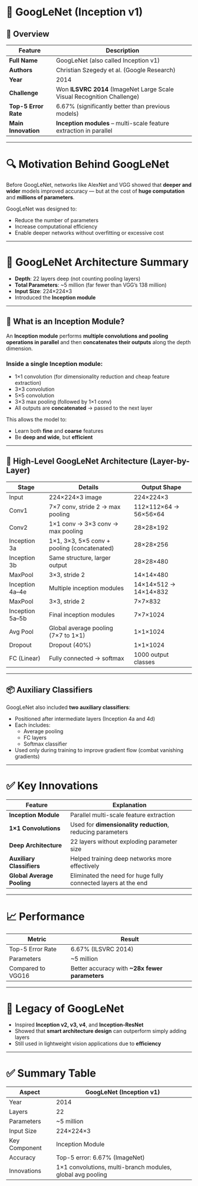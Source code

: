 # 🧠 **GoogLeNet (Inception v1)**

## 📌 **Overview**

| Feature               | Description                                                  |
|------------------------|--------------------------------------------------------------|
| **Full Name**         | GoogLeNet (also called Inception v1)                         |
| **Authors**           | Christian Szegedy et al. (Google Research)                   |
| **Year**              | 2014                                                         |
| **Challenge**         | Won **ILSVRC 2014** (ImageNet Large Scale Visual Recognition Challenge) |
| **Top-5 Error Rate**  | 6.67% (significantly better than previous models)            |
| **Main Innovation**   | **Inception modules** – multi-scale feature extraction in parallel |

---

# 🔍 **Motivation Behind GoogLeNet**

Before GoogLeNet, networks like AlexNet and VGG showed that **deeper and wider** models improved accuracy — but at the cost of **huge computation** and **millions of parameters**.

GoogLeNet was designed to:
- Reduce the number of parameters
- Increase computational efficiency
- Enable deeper networks without overfitting or excessive cost

---

# 🧱 **GoogLeNet Architecture Summary**

- **Depth**: 22 layers deep (not counting pooling layers)
- **Total Parameters**: ~5 million (far fewer than VGG’s 138 million)
- **Input Size**: 224×224×3
- Introduced the **Inception module**

---

## 🧬 **What is an Inception Module?**

An **Inception module** performs **multiple convolutions and pooling operations in parallel** and then **concatenates their outputs** along the depth dimension.

### Inside a single Inception module:
- 1×1 convolution (for dimensionality reduction and cheap feature extraction)
- 3×3 convolution
- 5×5 convolution
- 3×3 max pooling (followed by 1×1 conv)
- All outputs are **concatenated** → passed to the next layer

This allows the model to:
- Learn both **fine** and **coarse** features
- Be **deep and wide**, but **efficient**

---

## 🧱 **High-Level GoogLeNet Architecture (Layer-by-Layer)**

| **Stage**   | **Details**                                                        | **Output Shape**           |
|-------------|---------------------------------------------------------------------|-----------------------------|
| Input       | 224×224×3 image                                                    | 224×224×3                   |
| Conv1       | 7×7 conv, stride 2 → max pooling                                   | 112×112×64 → 56×56×64       |
| Conv2       | 1×1 conv → 3×3 conv → max pooling                                  | 28×28×192                   |
| Inception 3a| 1×1, 3×3, 5×5 conv + pooling (concatenated)                        | 28×28×256                   |
| Inception 3b| Same structure, larger output                                      | 28×28×480                   |
| MaxPool     | 3×3, stride 2                                                      | 14×14×480                   |
| Inception 4a–4e | Multiple inception modules                                     | 14×14×512 → 14×14×832       |
| MaxPool     | 3×3, stride 2                                                      | 7×7×832                     |
| Inception 5a–5b | Final inception modules                                        | 7×7×1024                    |
| Avg Pool    | Global average pooling (7×7 to 1×1)                                | 1×1×1024                    |
| Dropout     | Dropout (40%)                                                     | 1×1×1024                    |
| FC (Linear) | Fully connected → softmax                                          | 1000 output classes         |

---

## 📦 **Auxiliary Classifiers**

GoogLeNet also included **two auxiliary classifiers**:
- Positioned after intermediate layers (Inception 4a and 4d)
- Each includes:
  - Average pooling
  - FC layers
  - Softmax classifier
- Used only during training to improve gradient flow (combat vanishing gradients)

---

# ✅ **Key Innovations**

| Feature               | Explanation                                                                 |
|------------------------|------------------------------------------------------------------------------|
| **Inception Module**  | Parallel multi-scale feature extraction                                     |
| **1×1 Convolutions**  | Used for **dimensionality reduction**, reducing parameters                  |
| **Deep Architecture**| 22 layers without exploding parameter size                                   |
| **Auxiliary Classifiers** | Helped training deep networks more effectively                         |
| **Global Average Pooling** | Eliminated the need for huge fully connected layers at the end        |

---

# 📈 **Performance**

| Metric              | Result            |
|---------------------|-------------------|
| Top-5 Error Rate    | 6.67% (ILSVRC 2014)|
| Parameters          | ~5 million         |
| Compared to VGG16   | Better accuracy with **~28x fewer parameters** |

---

# 🧠 **Legacy of GoogLeNet**

- Inspired **Inception v2, v3, v4**, and **Inception-ResNet**
- Showed that **smart architecture design** can outperform simply adding layers
- Still used in lightweight vision applications due to **efficiency**

---

# ✅ **Summary Table**

| **Aspect**           | **GoogLeNet (Inception v1)**            |
|----------------------|------------------------------------------|
| Year                 | 2014                                     |
| Layers               | 22                                       |
| Parameters           | ~5 million                               |
| Input Size           | 224×224×3                                |
| Key Component        | Inception Module                         |
| Accuracy             | Top-5 error: 6.67% (ImageNet)            |
| Innovations          | 1×1 convolutions, multi-branch modules, global avg pooling |
